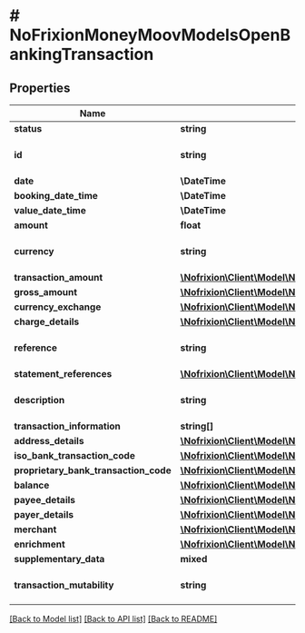 # # NoFrixionMoneyMoovModelsOpenBankingTransaction

## Properties

Name | Type | Description | Notes
------------ | ------------- | ------------- | -------------
**status** | **string** |  | [optional]
**id** | **string** |  | [optional] [default to '']
**date** | **\DateTime** |  | [optional]
**booking_date_time** | **\DateTime** |  | [optional]
**value_date_time** | **\DateTime** |  | [optional]
**amount** | **float** |  | [optional]
**currency** | **string** |  | [optional] [default to '']
**transaction_amount** | [**\Nofrixion\Client\Model\NoFrixionMoneyMoovModelsOpenBankingAmount**](NoFrixionMoneyMoovModelsOpenBankingAmount.md) |  | [optional]
**gross_amount** | [**\Nofrixion\Client\Model\NoFrixionMoneyMoovModelsOpenBankingAmount**](NoFrixionMoneyMoovModelsOpenBankingAmount.md) |  | [optional]
**currency_exchange** | [**\Nofrixion\Client\Model\NoFrixionMoneyMoovModelsOpenBankingCurrencyExchange**](NoFrixionMoneyMoovModelsOpenBankingCurrencyExchange.md) |  | [optional]
**charge_details** | [**\Nofrixion\Client\Model\NoFrixionMoneyMoovModelsOpenBankingTransactionChargeDetails**](NoFrixionMoneyMoovModelsOpenBankingTransactionChargeDetails.md) |  | [optional]
**reference** | **string** |  | [optional] [default to '']
**statement_references** | [**\Nofrixion\Client\Model\NoFrixionMoneyMoovModelsOpenBankingStatementReference[]**](NoFrixionMoneyMoovModelsOpenBankingStatementReference.md) |  | [optional]
**description** | **string** |  | [optional] [default to '']
**transaction_information** | **string[]** |  | [optional]
**address_details** | [**\Nofrixion\Client\Model\NoFrixionMoneyMoovModelsOpenBankingAddressDetails**](NoFrixionMoneyMoovModelsOpenBankingAddressDetails.md) |  | [optional]
**iso_bank_transaction_code** | [**\Nofrixion\Client\Model\NoFrixionMoneyMoovModelsOpenBankingIsoBankTransactionCode**](NoFrixionMoneyMoovModelsOpenBankingIsoBankTransactionCode.md) |  | [optional]
**proprietary_bank_transaction_code** | [**\Nofrixion\Client\Model\NoFrixionMoneyMoovModelsOpenBankingProprietaryBankTransactionCode**](NoFrixionMoneyMoovModelsOpenBankingProprietaryBankTransactionCode.md) |  | [optional]
**balance** | [**\Nofrixion\Client\Model\NoFrixionMoneyMoovModelsOpenBankingTransactionBalance**](NoFrixionMoneyMoovModelsOpenBankingTransactionBalance.md) |  | [optional]
**payee_details** | [**\Nofrixion\Client\Model\NoFrixionMoneyMoovModelsOpenBankingPayee**](NoFrixionMoneyMoovModelsOpenBankingPayee.md) |  | [optional]
**payer_details** | [**\Nofrixion\Client\Model\NoFrixionMoneyMoovModelsOpenBankingPayer**](NoFrixionMoneyMoovModelsOpenBankingPayer.md) |  | [optional]
**merchant** | [**\Nofrixion\Client\Model\NoFrixionMoneyMoovModelsOpenBankingMerchant**](NoFrixionMoneyMoovModelsOpenBankingMerchant.md) |  | [optional]
**enrichment** | [**\Nofrixion\Client\Model\NoFrixionMoneyMoovModelsOpenBankingEnrichment**](NoFrixionMoneyMoovModelsOpenBankingEnrichment.md) |  | [optional]
**supplementary_data** | **mixed** |  | [optional]
**transaction_mutability** | **string** |  | [optional] [default to '']

[[Back to Model list]](../../README.md#models) [[Back to API list]](../../README.md#endpoints) [[Back to README]](../../README.md)
